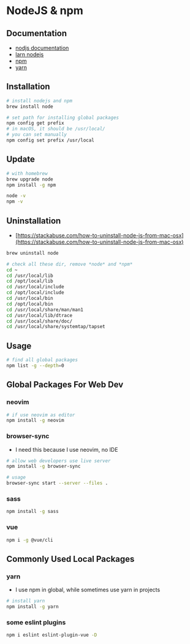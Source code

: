 # NodeJS & npm

## Documentation

-   [nodjs documentation](https://nodejs.org/en/docs/guides/)
-   [larn nodejs](https://nodejs.dev/learn/introduction-to-nodejs)
-   [npm](https://npmjs.com/)
-   [yarn](https://yarnpkg.com/)

## Installation

```bash
# install nodejs and npm
brew install node

# set path for installing global packages
npm config get prefix
# in macOS, it should be /usr/local/
# you can set manually
npm config set prefix /usr/local
```

## Update

```bash
# with homebrew
brew upgrade node
npm install -g npm

node -v
npm -v
```

## Uninstallation

-   [https://stackabuse.com/how-to-uninstall-node-js-from-mac-osx](https://stackabuse.com/how-to-uninstall-node-js-from-mac-osx)

```bash
brew uninstall node

# check all these dir, remove *node* and *npm*
cd ~
cd /usr/local/lib
cd /opt/local/lib
cd /usr/local/include
cd /opt/local/include
cd /usr/local/bin
cd /opt/local/bin
cd /usr/local/share/man/man1
cd /usr/local/lib/dtrace
cd /usr/local/share/doc/
cd /usr/local/share/systemtap/tapset
```

## Usage

```bash
# find all global packages
npm list -g --depth=0
```

## Global Packages For Web Dev

### neovim

```bash
# if use neovim as editor
npm install -g neovim
```

### browser-sync

-   I need this because I use neovim, no IDE

```bash
# allow web developers use live server
npm install -g browser-sync

# usage
browser-sync start --server --files .
```

### sass

```bash
npm install -g sass
```

### vue

```bash
npm i -g @vue/cli
```

## Commonly Used Local Packages

### yarn

-   I use npm in global, while sometimes use yarn in projects

```bash
# install yarn
npm install -g yarn
```

### some eslint plugins

```bash
npm i eslint eslint-plugin-vue -D
```
